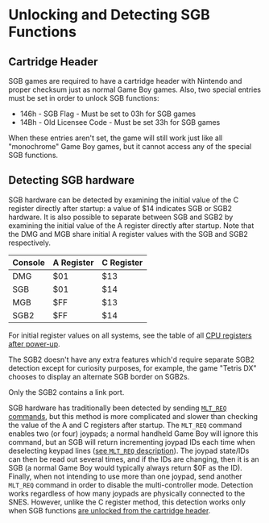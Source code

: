 # Unlocking and Detecting SGB Functions

## Cartridge Header

SGB games are required to have a cartridge header with Nintendo and
proper checksum just as normal Game Boy games. Also, two special entries
must be set in order to unlock SGB functions:

- 146h - SGB Flag - Must be set to 03h for SGB games
- 14Bh - Old Licensee Code - Must be set 33h for SGB games

When these entries aren't set, the game will still work just like all
"monochrome" Game Boy games, but it cannot access any of the special
SGB functions.

## Detecting SGB hardware

SGB hardware can be detected by examining the initial value of the C
register directly after startup: a value of $14 indicates SGB or SGB2
hardware. It is also possible to separate between SGB and SGB2 by
examining the initial value of the A register directly after startup.
Note that the DMG and MGB share initial A register values with the SGB
and SGB2 respectively.

Console | A Register | C Register
--------|------------|------------
DMG     | $01        | $13
SGB     | $01        | $14
MGB     | $FF        | $13
SGB2    | $FF        | $14

For initial register values on all systems, see the table of all [CPU
registers after power-up](<#CPU registers>).

The SGB2 doesn't have any extra features which'd require separate SGB2
detection except for curiosity purposes, for example, the game "Tetris
DX" chooses to display an alternate SGB border on SGB2s.

Only the SGB2 contains a link port.

SGB hardware has traditionally been detected by sending [`MLT_REQ` commands](<#SGB Command 11h - MLT_REQ>), but this
method is more complicated and slower than checking the value of the A
and C registers after startup. The `MLT_REQ` command enables two (or four)
joypads; a normal handheld Game Boy will ignore this command, but an SGB
will return incrementing joypad IDs each time when deselecting keypad
lines ([see `MLT_REQ` description](<#Reading Multiple Controllers (Joypads)>)). The joypad state/IDs can
then be read out several times, and if the IDs are changing, then it is
an SGB (a normal Game Boy would typically always return $0F as the ID).
Finally, when not intending to use more than one joypad, send another
`MLT_REQ` command in order to disable the multi-controller mode.
Detection works regardless of how many joypads are physically connected
to the SNES. However, unlike the C register method, this detection works only when
SGB functions [are unlocked from the cartridge header](<#Cartridge Header>).
